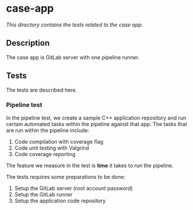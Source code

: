 # case-app

_This directory contains the tests related to the case app._

## Description

The case app is GitLab server with one pipeline runner.

## Tests

The tests are described here.

### Pipeline test

In the pipeline test, we create a sample C++ application repository and run certain automated tasks within the pipeline against that app. The tasks that are run within the pipeline include:

1. Code compilation with coverage flag
2. Code unit testing with Valgrind
3. Code coverage reporting

The feature we measure in the test is **time** it takes to run the pipeline.

The tests requires some preparations to be done:

1. Setup the GitLab server (root account password)
2. Setup the GitLab runner
3. Setup the application code repository
